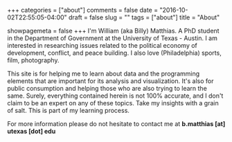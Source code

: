+++
categories = ["about"]
comments = false
date = "2016-10-02T22:55:05-04:00"
draft = false
slug = ""
tags = ["about"]
title = "About"

showpagemeta = false
+++
I'm William (aka Billy) Matthias. A PhD student in the Department of Government at the University of Texas - Austin. I am interested in researching issues related to the political economy of development, conflict, and peace building. I also love (Philadelphia) sports, film, photography.

This site is for helping me to learn about data and the programming elements that are important for its analysis and visualization. It's also for public consumption and helping those who are also trying to learn the same. Surely, everything contained herein is not 100% accurate, and I don't claim to be an expert on any of these topics. Take my insights with a grain of salt. This is part of my learning process.

For more information please do not hesitate to contact me at **b.matthias [at] utexas [dot] edu**
